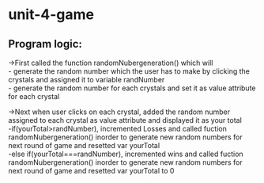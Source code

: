 # unit-4-game

## Program logic:<br>
->First called the function randomNubergeneration() which will <br>
    - generate the random number which the user has to make by clicking the crystals and assigned it to variable randNumber<br>
    - generate the random number for each crystals and set it as value attribute for each crystal<br>

->Next when user clicks on each crystal, added the random number assigned to each crystal as value attribute and displayed it as your total<br>
    -if(yourTotal>randNumber), incremented Losses and called fuction randomNubergeneration() inorder to generate new random numbers for next round of game and resetted var yourTotal<br>
    -else if(yourTotal===randNumber), incremented wins and called fuction randomNubergeneration() inorder to generate new random numbers for next round of game and resetted var yourTotal to 0<br>